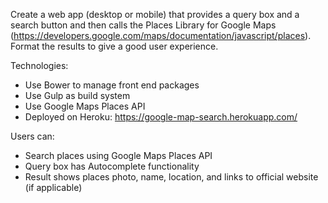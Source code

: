 Create a web app (desktop or mobile) that provides a query box and a search button and then calls the Places Library for Google Maps (https://developers.google.com/maps/documentation/javascript/places). Format the results to give a good user experience.

Technologies:
* Use Bower to manage front end packages
* Use Gulp as build system
* Use Google Maps Places API
* Deployed on Heroku: https://google-map-search.herokuapp.com/

Users can:
* Search places using Google Maps Places API
* Query box has Autocomplete functionality
* Result shows places photo, name, location, and links to official website (if applicable)
